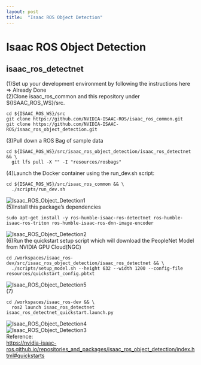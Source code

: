 ```yaml
---
layout: post
title:  "Isaac ROS Object Detection"
---
```

# Isaac ROS Object Detection
## isaac_ros_detectnet
(1)Set up your development environment by following the instructions here <br/>
=> Already Done <br/>
(2)Clone isaac_ros_common and this repository under ${ISAAC_ROS_WS}/src.  <br/>
```
cd ${ISAAC_ROS_WS}/src
git clone https://github.com/NVIDIA-ISAAC-ROS/isaac_ros_common.git
git clone https://github.com/NVIDIA-ISAAC-ROS/isaac_ros_object_detection.git
```
(3)Pull down a ROS Bag of sample data <br/>
```
cd ${ISAAC_ROS_WS}/src/isaac_ros_object_detection/isaac_ros_detectnet && \
  git lfs pull -X "" -I "resources/rosbags"
```
(4)Launch the Docker container using the run_dev.sh script:
```
cd ${ISAAC_ROS_WS}/src/isaac_ros_common && \
  ./scripts/run_dev.sh
```
![Isaac_ROS_Object_Detection1](https://github.com/growingpenguin/growingpenguin.github.io/assets/110277903/7ca340ad-7685-421c-a062-cb454051b919) <br/>
(5)Install this package’s dependencies <br/>
```
sudo apt-get install -y ros-humble-isaac-ros-detectnet ros-humble-isaac-ros-triton ros-humble-isaac-ros-dnn-image-encoder
```
![Isaac_ROS_Object_Detection2](https://github.com/growingpenguin/growingpenguin.github.io/assets/110277903/34e5211b-5765-4949-826e-3b347b56b86f) <br/>
(6)Run the quickstart setup script which will download the PeopleNet Model from NVIDIA GPU Cloud(NGC)
```
cd /workspaces/isaac_ros-dev/src/isaac_ros_object_detection/isaac_ros_detectnet && \
  ./scripts/setup_model.sh --height 632 --width 1200 --config-file resources/quickstart_config.pbtxt
```
![Isaac_ROS_Object_Detection5](https://github.com/growingpenguin/growingpenguin.github.io/assets/110277903/8d274a48-37dc-41da-bfb3-3fe126861c55) <br/>
(7)
```
cd /workspaces/isaac_ros-dev && \
  ros2 launch isaac_ros_detectnet isaac_ros_detectnet_quickstart.launch.py
```
![Isaac_ROS_Object_Detection4](https://github.com/growingpenguin/growingpenguin.github.io/assets/110277903/7cc6147c-6b43-47d8-b8a6-a857e1e2ef23) <br/>
![Isaac_ROS_Object_Detection3](https://github.com/growingpenguin/growingpenguin.github.io/assets/110277903/16dce940-e4e5-4960-b8c6-4524e1eaa9db) <br/>
Reference: <br/>
https://nvidia-isaac-ros.github.io/repositories_and_packages/isaac_ros_object_detection/index.html#quickstarts <br/>
